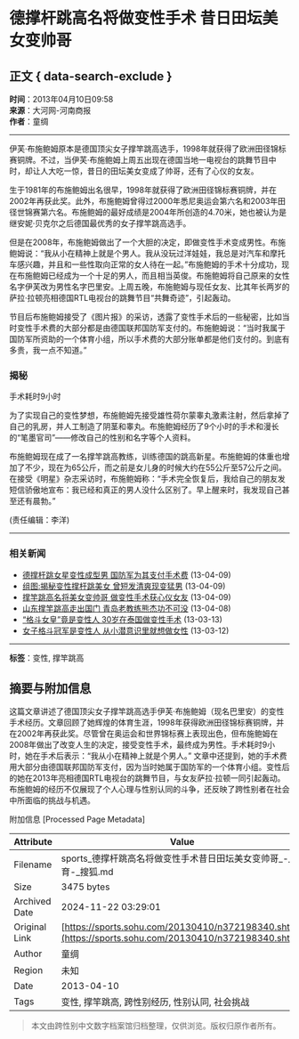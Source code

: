 # 德撑杆跳高名将做变性手术 昔日田坛美女变帅哥

## 正文 { data-search-exclude }


**时间**：2013年04月10日09:58  
**来源**：大河网-河南商报  
**作者**：童绸  

---

伊芙·布施鲍姆原本是德国顶尖女子撑竿跳高选手，1998年就获得了欧洲田径锦标赛铜牌。不过，当伊芙·布施鲍姆上周五出现在德国当地一电视台的跳舞节目中时，却让人大吃一惊，昔日的田坛美女变成了帅哥，还有了心仪的女友。

生于1981年的布施鲍姆出名很早，1998年就获得了欧洲田径锦标赛铜牌，并在2002年再获此奖。此外，布施鲍姆曾得过2000年悉尼奥运会第六名和2003年田径世锦赛第六名。布施鲍姆的最好成绩是2004年所创造的4.70米，她也被认为是继安妮·贝克尔之后德国最优秀的女子撑竿跳高选手。

但是在2008年，布施鲍姆做出了一个大胆的决定，即做变性手术变成男性。布施鲍姆说：“我从小在精神上就是个男人。我从没玩过洋娃娃，我总是对汽车和摩托车感兴趣，并且和一些性取向正常的女人待在一起。”布施鲍姆的手术十分成功，现在布施鲍姆已经成为一个十足的男人，而且相当英俊。布施鲍姆将自己原来的女性名字伊芙改为男性名字巴里安。上周五晚，布施鲍姆与现任女友、比其年长两岁的萨拉·拉顿亮相德国RTL电视台的跳舞节目“共舞奇迹”，引起轰动。

节目后布施鲍姆接受了《图片报》的采访，透露了变性手术后的一些秘密，比如当时变性手术费的大部分都是由德国联邦国防军支付的。布施鲍姆说：“当时我属于国防军所资助的一个体育小组，所以手术费的大部分账单都是他们支付的。到底有多贵，我一点不知道。”

### 揭秘

手术耗时9小时

为了实现自己的变性梦想，布施鲍姆先接受雄性荷尔蒙睾丸激素注射，然后拿掉了自己的乳房，并人工制造了阴茎和睾丸。布施鲍姆经历了9个小时的手术和漫长的“笔墨官司”——修改自己的性别和名字等个人资料。

布施鲍姆现在成了一名撑竿跳高教练，训练德国的跳高新星。布施鲍姆的体重也增加了不少，现在为65公斤，而之前是女儿身的时候大约在55公斤至57公斤之间。在接受《明星》杂志采访时，布施鲍姆称：“手术完全恢复后，我给自己的朋友发短信骄傲地宣布：我已经和真正的男人没什么区别了。早上醒来时，我发现自己甚至还有晨勃。”

(责任编辑：李洋)

---

### 相关新闻

- [德撑杆跳女星变性成型男 国防军为其支付手术费](https://sports.sohu.com/20130409/n372081306.shtml) (13-04-09)
- [组图:揭秘变性撑杆跳美女 曾短发清爽现变猛男](https://sports.sohu.com/20130409/n372062020.shtml) (13-04-09)
- [撑竿跳高名将美女变帅哥 做变性手术获心仪女友](https://sports.sohu.com/20130409/n372040049.shtml) (13-04-09)
- [山东撑竿跳高走出国门 青岛老教练熊杰功不可没](https://sports.sohu.com/20130408/n371978063.shtml) (13-04-08)
- [“格斗女皇”竟是变性人 30岁在泰国做变性手术](https://sports.sohu.com/20130313/n368675054.shtml) (13-03-13)
- [女子格斗冠军是变性人 从小潜意识里就想做女性](https://sports.sohu.com/20130312/n368516520.shtml) (13-03-12)

---

**标签**：变性, 撑竿跳高

## 摘要与附加信息

<!-- tcd_abstract -->
这篇文章讲述了德国顶尖女子撑竿跳高选手伊芙·布施鲍姆（现名巴里安）的变性手术经历。文章回顾了她辉煌的体育生涯，1998年获得欧洲田径锦标赛铜牌，并在2002年再获此奖。尽管曾在奥运会和世界锦标赛上表现出色，但布施鲍姆在2008年做出了改变人生的决定，接受变性手术，最终成为男性。手术耗时9小时，她在手术后表示：“我从小在精神上就是个男人。” 文章中还提到，她的手术费用大部分由德国联邦国防军支付，因为当时她属于国防军的一个体育小组。变性后的她在2013年亮相德国RTL电视台的跳舞节目，与女友萨拉·拉顿一同引起轰动。布施鲍姆的经历不仅展现了个人心理与性别认同的斗争，还反映了跨性别者在社会中所面临的挑战与机遇。
<!-- tcd_abstract_end -->

附加信息 [Processed Page Metadata]

| Attribute       | Value                                  |
|-----------------|----------------------------------------|
| Filename        | sports_德撑杆跳高名将做变性手术昔日田坛美女变帅哥_-_体育-_搜狐.md                             |
| Size            | 3475 bytes                           |
| Archived Date   | 2024-11-22 03:29:01                             |
| Original Link   | [https://sports.sohu.com/20130410/n372198340.shtml](https://sports.sohu.com/20130410/n372198340.shtml)                       |
| Author          | 童绸                               |
| Region          | 未知                               |
| Date            | 2013-04-10                                 |
| Tags            | 变性, 撑竿跳高, 跨性别经历, 性别认同, 社会挑战                                 |
>
> 本文由跨性别中文数字档案馆归档整理，仅供浏览。版权归原作者所有。
>